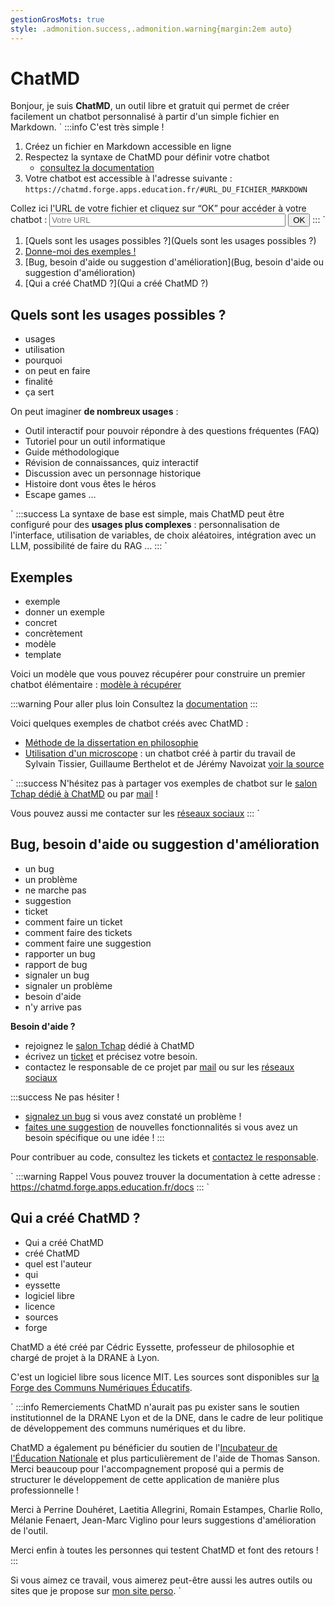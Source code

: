 ```yaml
---
gestionGrosMots: true
style: .admonition.success,.admonition.warning{margin:2em auto}
---
```


# ChatMD

Bonjour, je suis **ChatMD**, un outil libre et gratuit qui permet de créer facilement un chatbot personnalisé à partir d'un simple fichier en Markdown.
\`
:::info C'est très simple !
1. Créez un fichier en Markdown accessible en ligne
2. Respectez la syntaxe de ChatMD pour définir votre chatbot
	- [consultez la documentation](https://chatmd.forge.apps.education.fr/docs)
3. Votre chatbot est accessible à l'adresse suivante : `https://chatmd.forge.apps.education.fr/#URL_DU_FICHIER_MARKDOWN`

<label for="urlSourceChatbot">Collez ici l'URL de votre fichier et cliquez sur “OK” pour accéder à votre chatbot :</label>
<input type="url" id="urlSourceChatbot" placeholder="Votre URL" role="textbox" title="Votre URL" style="width:75%"> <button id="openNewChatbot" type="button">OK</button>
:::
\`

1. [Quels sont les usages possibles ?](Quels sont les usages possibles ?)
2. [Donne-moi des exemples !](Exemples)
4. [Bug, besoin d'aide ou suggestion d'amélioration](Bug, besoin d'aide ou suggestion d'amélioration)
5. [Qui a créé ChatMD ?](Qui a créé ChatMD ?)

## Quels sont les usages possibles ?
- usages
- utilisation
- pourquoi
- on peut en faire
- finalité
- ça sert

On peut imaginer **de nombreux usages** :

- Outil interactif pour pouvoir répondre à des questions fréquentes (FAQ)
- Tutoriel pour un outil informatique
- Guide méthodologique
- Révision de connaissances, quiz interactif
- Discussion avec un personnage historique
- Histoire dont vous êtes le héros
- Escape games …

\`
:::success
La syntaxe de base est simple, mais ChatMD peut être configuré pour des **usages plus complexes** : personnalisation de l'interface, utilisation de variables, de choix aléatoires, intégration avec un LLM, possibilité de faire du RAG …
:::
\`

## Exemples
- exemple
- donner un exemple
- concret
- concrètement
- modèle
- template

Voici un modèle que vous pouvez récupérer pour construire un premier chatbot élémentaire : [modèle à récupérer](https://codimd.apps.education.fr/mBGbHStJSVOSrlGfGb981A?both)

:::warning Pour aller plus loin
Consultez la [documentation](https://chatmd.forge.apps.education.fr/docs)
:::

Voici quelques exemples de chatbot créés avec ChatMD : 

- [Méthode de la dissertation en philosophie](https://chatmd.forge.apps.education.fr/#https://eyssette.forge.apps.education.fr/chatbot/dissertation-philosophie.md)
- [Utilisation d'un microscope](https://chatmd.forge.apps.education.fr/#https://codimd.apps.education.fr/xGNHIJSeTVCk6FHas-_71g) : un chatbot créé à partir du travail de  Sylvain Tissier, Guillaume Berthelot et de Jérémy Navoizat [voir la source](https://codimd.apps.education.fr/xGNHIJSeTVCk6FHas-_71g?both)

\`
:::success
N'hésitez pas à partager vos exemples de chatbot sur le [salon Tchap dédié à ChatMD](https://www.tchap.gouv.fr/#/room/!BLAbHlkynUkpyIfNvT:agent.education.tchap.gouv.fr) ou par [mail](mailto:forge-apps+guichet+chatmd-chatmd-forge-apps-education-fr-1072-issue-@phm.education.gouv.fr) !

Vous pouvez aussi me contacter sur les [réseaux sociaux](http://eyssette.forge.apps.education.fr/)
:::
\`


## Bug, besoin d'aide ou suggestion d'amélioration
- un bug
- un problème
- ne marche pas
- suggestion
- ticket
- comment faire un ticket
- comment faire des tickets
- comment faire une suggestion
- rapporter un bug
- rapport de bug
- signaler un bug
- signaler un problème
- besoin d'aide
- n'y arrive pas


**Besoin d'aide ?**
- rejoignez le [salon Tchap](https://www.tchap.gouv.fr/#/room/!BLAbHlkynUkpyIfNvT:agent.education.tchap.gouv.fr) dédié à ChatMD
- écrivez un [ticket](https://forge.apps.education.fr/chatMD/chatMD.forge.apps.education.fr/-/issues/new?issuable_template=help) et précisez votre besoin.
- contactez le responsable de ce projet par [mail](mailto:forge-apps+guichet+chatmd-chatmd-forge-apps-education-fr-1072-issue-@phm.education.gouv.fr) ou sur les [réseaux sociaux](http://eyssette.forge.apps.education.fr/)

:::success Ne pas hésiter !
- [signalez un bug](https://forge.apps.education.fr/chatMD/chatMD.forge.apps.education.fr/-/issues/new?issuable_template=bug) si vous avez constaté un problème !
- [faites une suggestion](https://forge.apps.education.fr/chatMD/chatMD.forge.apps.education.fr/-/issues/new?issuable_template=suggestion) de nouvelles fonctionnalités si vous avez un besoin spécifique ou une idée !
:::

Pour contribuer au code, consultez les tickets et [contactez le responsable](https://eyssette.forge.apps.education.fr/).

\`
:::warning Rappel
Vous pouvez trouver la documentation à cette adresse :
https://chatmd.forge.apps.education.fr/docs
:::
\`

## Qui a créé ChatMD ?
- Qui a créé ChatMD
- créé ChatMD
- quel est l'auteur
- qui
- eyssette
- logiciel libre
- licence
- sources
- forge

ChatMD a été créé par Cédric Eyssette, professeur de philosophie et chargé de projet à la DRANE à Lyon.

C'est un logiciel libre sous licence MIT. Les sources sont disponibles sur [la Forge des Communs Numériques Éducatifs](https://forge.apps.education.fr/chatMD/chatMD.forge.apps.education.fr).


\`
:::info Remerciements
ChatMD n'aurait pas pu exister sans le soutien institutionnel de la DRANE Lyon et de la DNE, dans le cadre de leur politique de développement des communs numériques et du libre.

ChatMD a également pu bénéficier du soutien de l'[Incubateur de l'Éducation Nationale](https://incubateur.education.gouv.fr/) et plus particulièrement de l'aide de Thomas Sanson. Merci beaucoup pour l'accompagnement proposé qui a permis de structurer le développement de cette application de manière plus professionnelle !

Merci à Perrine Douhéret, Laetitia Allegrini, Romain Estampes, Charlie Rollo, Mélanie Fenaert, Jean-Marc Viglino pour leurs suggestions d'amélioration de l'outil.

Merci enfin à toutes les personnes qui testent ChatMD et font des retours !
:::


Si vous aimez ce travail, vous aimerez peut-être aussi les autres outils ou sites que je propose sur [mon site perso](https://eyssette.forge.apps.education.fr).
\`